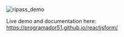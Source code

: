 ![ripass_demo](https://res.cloudinary.com/dmtvwe2ur/image/upload/v1646509278/ripass_d7w8pf.gif)

Live demo and documentation here: https://programador51.github.io/reactjsform/
